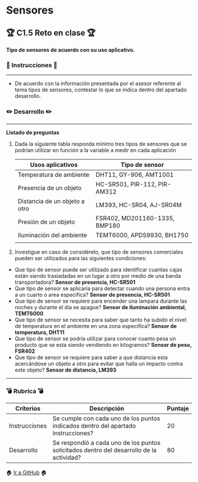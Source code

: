 # Sensores
## :trophy: C1.5 Reto en clase :trophy:

**Tipo de sensores de acuerdo con su uso aplicativo.**

### :blue_book: Instrucciones :blue_book:
___
- De acuerdo con la información presentada por el asesor referente al tema tipos de sensores, contestar
lo que se indica dentro del apartado desarrollo.

### :pencil2: Desarrollo :pencil2:
___
**Listado de preguntas**  
1. Dada la siguiente tabla responda mínimo tres tipos de sensores que se podrían utilizar en función a la
variable a medir en cada aplicación

    |Usos aplicativos|Tipo de sensor|
    |---|---|
    |Temperatura de ambiente|DHT11, GY-906, AMT1001|
    |Presencia de un objeto| HC-SR501, PIR-112, PIR- AM312|
    |Distancia de un objeto a otro|LM393, HC-SR04, AJ-SR04M|
    |Presión de un objeto|FSR402, MD201160-1335, BMP180|
    |Iluminación del ambiente|TEMT6000, APDS9930, BH1750|
    |||

1. Investigue en caso de considérelo, que tipo de  sensores comerciales pueden ser utilizados para las
siguientes condiciones:
-  Que tipo de sensor puede ser utilizado para identificar cuantas cajas están siendo trasladadas en un lugar a otro por medio de una banda transportadora?
  **Sensor de presencia, HC-SR501**
- Que tipo de sensor se aplicaría para detectar cuando  una persona entra a un cuarto o area especifica?
  **Sensor de presencia, HC-SR501**
- Que tipo de sensor se requiere para encender una lampara durante las noches y durante el dia se
apague?
**Sensor de iluminación ambiental, TEMT6000**
- Que tipo de sensor se necesita para saber que tanto ha subido el nivel de temperatura en el ambiente
en una zona especifica?
**Sensor de temperatura, DHT11**
- Que tipo de sensor se podría utilizar para conocer    cuanto pesa un producto que se esta siendo
vendiendo en kilogramos?
**Sensor de peso, FSR402**
- Que tipo de sensor se requiere para saber a que  distancia esta acercándose un objeto a otro para evitar   que halla un impacto contra este objeto?
  **Sensor de distancia, LM393**

___
### :bomb: Rubrica :bomb:

| Criterios     | Descripción                                                                                  | Puntaje |
| ------------- | -------------------------------------------------------------------------------------------- | ------- |
| Instrucciones | Se cumple con cada uno de los puntos indicados dentro del apartado Instrucciones?            | 20 |
| Desarrollo    | Se respondió a cada uno de los puntos solicitados dentro del desarrollo de la actividad?| 80      |

:house: [Ir a GitHub](https://github.com/C3XDN/Sistemas-programables/blob/master/readme.md) :house:
